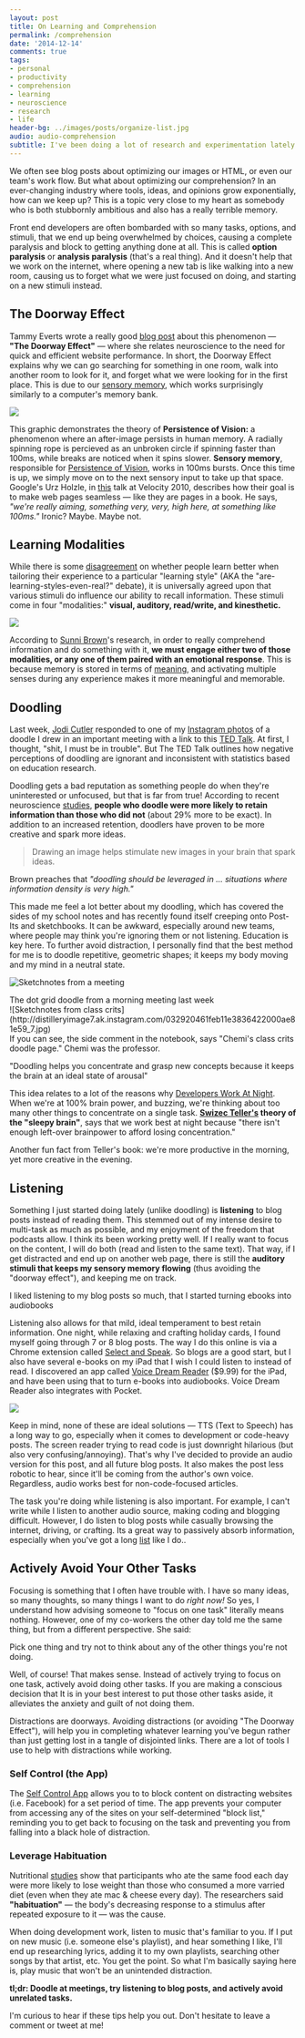 ```yaml
---
layout: post
title: On Learning and Comprehension
permalink: /comprehension
date: '2014-12-14'
comments: true
tags:
- personal
- productivity
- comprehension
- learning
- neuroscience
- research
- life
header-bg: ../images/posts/organize-list.jpg
audio: audio-comprehension
subtitle: I've been doing a lot of research and experimentation lately about how people learn. This post might give you some ideas to improve your own comprehension and think about your own learning style.
---
```


We often see blog posts about optimizing our images or HTML, or even our team's work flow. But what about optimizing our comprehension? In an ever-changing industry where tools, ideas, and opinions grow exponentially, how can we keep up? This is a topic very close to my heart as somebody who is both stubbornly ambitious and also has a really terrible memory.

Front end developers are often bombarded with so many tasks, options, and stimuli, that we end up being overwhelmed by choices, causing a complete paralysis and block to getting anything done at all. This is called **option paralysis** or **analysis paralysis** (that's a real thing). And it doesn't help that we work on the internet, where opening a new tab is like walking into a new room, causing us to forget what we were just focused on doing, and starting on a new stimuli instead.

## The Doorway Effect

Tammy Everts wrote a really good [blog post](http://www.webperformancetoday.com/2012/03/21/neuroscience-page-speed-web-performance/) about this phenomenon &mdash; **"The Doorway Effect"** &mdash; where she relates neuroscience to the need for quick and efficient website performance. In short, the Doorway Effect explains why we can go searching for something in one room, walk into another room to look for it, and forget what we were looking for in the first place. This is due to our [sensory memory](http://www.appsychology.com/Book/Cognition/Memory/memoryintro.htm), which works surprisingly similarly to a computer's memory bank.

![](../images/posts/learning-types0.svg)

This graphic demonstrates the theory of **Persistence of Vision:** a phenomenon where an after-image persists in human memory. A radially spinning rope is percieved as an unbroken circle if spinning faster than 100ms, while breaks are noticed when it spins slower. **Sensory memory**, responsible for [Persistence of Vision](http://link.springer.com/article/10.3758/BF03204258), works in 100ms bursts. Once this time is up, we simply move on to the next sensory input to take up that space. Google's Urz Holzle, in [this](https://www.youtube.com/watch?v=MStKwEff_kY) talk at Velocity 2010, describes how their goal is to make web pages seamless &mdash; like they are pages in a book. He says, *"we're really aiming, something very, very, high here, at something like 100ms."* Ironic? Maybe. Maybe not.

## Learning Modalities

While there is some [disagreement](http://elearninginfographics.com/the-myth-of-learning-styles-infographic/) on whether people learn better when tailoring their experience to a particular "learning style" (AKA the "are-learning-styles-even-real?" debate), it is universally agreed upon that various stimuli do influence our ability to recall information. These stimuli come in four "modalities:" **visual, auditory, read/write, and kinesthetic.**

![](../images/posts/learning-types.svg)

According to [Sunni Brown](http://sunnibrown.com/doodlerevolution/)'s research, in order to really comprehend information and do something with it, **we must engage either two of those modalities, or any one of them paired with an emotional response**. This is because memory is stored in terms of [meaning](http://www.readingrockets.org/article/do-visual-auditory-and-kinesthetic-learners-need-visual-auditory-and-kinesthetic-instruction), and activating multiple senses during any experience makes it more meaningful and memorable.

## Doodling

Last week, [Jodi Cutler](http://about.me/jodiiiii) responded to one of my [Instagram photos](http://instagram.com/p/wZJrdHyTlO/?modal=true) of a doodle I drew in an important meeting with a link to this [TED Talk](http://www.ted.com/talks/sunni_brown?language=en). At first, I thought, "shit, I must be in trouble". But The TED Talk outlines how negative perceptions of doodling are ignorant and inconsistent with statistics based on education research.

Doodling gets a bad reputation as something people do when they're uninterested or unfocused, but that is far from true! According to recent neuroscience [studies](http://www.wsj.com/articles/the-power-of-the-doodle-improve-your-focus-and-memory-1406675744), **people who doodle were more likely to retain information than those who did not** (about 29% more to be exact). In addition to an increased retention, doodlers have proven to be more creative and spark more ideas. <blockquote class="left">Drawing an image helps stimulate new images in your brain that spark ideas.</blockquote> Brown preaches that *"doodling should be leveraged in ... situations where information density is very high."*

This made me feel a lot better about my doodling, which has covered the sides of my school notes and has recently found itself creeping onto Post-Its and sketchbooks. It can be awkward, especially around new teams, where people may think you're ignoring them or not listening. Education is key here. To further avoid distraction, I personally find that the best method for me is to doodle repetitive, geometric shapes; it keeps my body moving and my mind in a neutral state.

![Sketchnotes from a meeting](http://photos-b.ak.instagram.com/hphotos-ak-xfa1/10843712_583681585111801_474148502_n.jpg)
<div class="caption">The dot grid doodle from a morning meeting last week</div>
![Sketchnotes from class crits](http://distilleryimage7.ak.instagram.com/032920461feb11e3836422000ae81e59_7.jpg)
<div class="caption">If you can see, the side comment in the notebook, says "Chemi's class crits doodle page." Chemi was the professor.</div>

<a class="quote twitter-share">"Doodling helps you concentrate and grasp new concepts because it keeps the brain at an ideal state of arousal"</a>

This idea relates to a lot of the reasons why [Developers Work At Night](http://swizec.com/blog/why-programmers-work-at-night/swizec/3198). When we're at 100% brain power, and buzzing, we're thinking about too many other things to concentrate on a single task. **[Swizec Teller's](http://nightowlsbook.com/) theory of the "sleepy brain"**, says that we work best at night because "there isn't enough left-over brainpower to afford losing concentration."

<aside>Another fun fact from Teller's book: we're more productive in the morning, yet more creative in the evening.</aside>

## Listening

Something I just started doing lately (unlike doodling) is **listening** to blog posts instead of reading them. This stemmed out of my intense desire to multi-task as much as possible, and my enjoyment of the freedom that podcasts allow. I think its been working pretty well. If I really want to focus on the content, I will do both (read and listen to the same text). That way, if I get distracted and end up on another web page, there is still the **auditory stimuli that keeps my sensory memory flowing** (thus avoiding the "doorway effect"), and keeping me on track.

<a class="quote twitter-share right">I liked listening to my blog posts so much, that I started turning ebooks into audiobooks</a>

Listening also allows for that mild, ideal temperament to best retain information. One night, while relaxing and crafting holiday cards, I found myself going through 7 or 8 blog posts. The way I do this online is via a Chrome extension called [Select and Speak](http://www.ispeech.org/#/home). So blogs are a good start, but I also have several e-books on my iPad that I wish I could listen to instead of read. I discovered an app called [Voice Dream Reader](http://www.voicedream.com/) ($9.99) for the iPad, and have been using that to turn e-books into audiobooks. Voice Dream Reader also integrates with Pocket.

![](../images/posts/learning-types2.svg)

Keep in mind, none of these are ideal solutions &mdash; TTS (Text to Speech) has a long way to go, especially when it comes to development or code-heavy posts. The screen reader trying to read code is just downright hilarious (but also very confusing/annoying). That's why I've decided to provide an audio version for this post, and all future blog posts. It also makes the post less robotic to hear, since it'll be coming from the author's own voice. Regardless, audio works best for non-code-focused articles.

The task you're doing while listening is also important. For example, I can't write while I listen to another audio source, making coding and blogging difficult. However, I do <a class="twitter-share">listen to blog posts while casually browsing the internet, driving, or crafting</a>. Its a great way to passively absorb information, especially when you've got a long [list](https://github.com/una/personal-goals/blob/master/content-list/blog-posts.md) like I do..

## Actively Avoid Your Other Tasks

Focusing is something that I often have trouble with. I have so many ideas, so many thoughts, so many things I want to do *right now!* So yes, I understand how advising someone to "focus on one task" literally means nothing. However, one of my co-workers the other day told me the same thing, but from a different perspective. She said:

<a class="quote twitter-share">Pick one thing and try not to think about any of the other things you're not doing.</a>

Well, of course! That makes sense. Instead of actively trying to focus on one task, actively avoid doing other tasks. If you are making a conscious decision that It is in your best interest to put those other tasks aside, it alleviates the anxiety and guilt of not doing them.

<a class="twitter-share">Distractions are doorways.</a> Avoiding distractions (or avoiding "The Doorway Effect"), will help you in completing whatever learning you've begun rather than just getting lost in a tangle of disjointed links. There are a lot of tools I use to help with distractions while working.

### Self Control (the App)

The [Self Control App](http://selfcontrolapp.com/) allows you to to block content on distracting websites (i.e. Facebook) for a set period of time. The app prevents your computer from accessing any of the sites on your self-determined "block list," reminding you to get back to focusing on the task and preventing you from falling into a black hole of distraction.

### Leverage Habituation

Nutritional [studies](http://www.dailymail.co.uk/femail/article-2320971/Can-eating-foods-day-make-lose-weight-How-mono-lunchers-consume-fewer-calories-overall.html) show that participants who ate the same food each day were more likely to lose weight than those who consumed a more varried diet (even when they ate mac & cheese every day). The researchers said **"habituation"** &mdash; the body's decreasing response to a stimulus after repeated exposure to it &mdash; was the cause.

When doing development work, listen to music that's familiar to you. If I put on new music (i.e. someone else's playlist), and hear something I like, I'll end up researching lyrics, adding it to my own playlists, searching other songs by that artist, etc. You get the point. So what I'm basically saying here is, play music that won't be an unintended distraction.

**tl;dr: Doodle at meetings, try listening to blog posts, and actively avoid unrelated tasks.**

<aside>I'm curious to hear if these tips help you out. Don't hesitate to leave a comment or tweet at me!</aside>